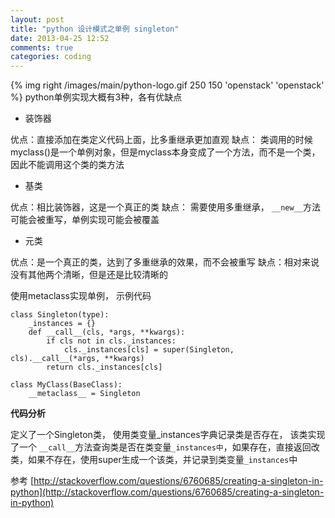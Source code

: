 ```yaml
---
layout: post
title: "python 设计模式之单例 singleton"
date: 2013-04-25 12:52
comments: true
categories: coding
---
```


{% img right /images/main/python-logo.gif 250 150 'openstack' 'openstack' %}
python单例实现大概有3种，各有优缺点


* 装饰器

优点：直接添加在类定义代码上面，比多重继承更加直观
缺点： 类调用的时候 myclass()是一个单例对象，但是myclass本身变成了一个方法，而不是一个类，因此不能调用这个类的类方法

<!-- more -->

* 基类

优点：相比装饰器，这是一个真正的类
缺点： 需要使用多重继承， `__new__`方法可能会被重写，单例实现可能会被覆盖

* 元类

优点：是一个真正的类，达到了多重继承的效果，而不会被重写
缺点：相对来说没有其他两个清晰，但是还是比较清晰的

使用metaclass实现单例，
示例代码

    class Singleton(type):
        _instances = {}
        def __call__(cls, *args, **kwargs):
            if cls not in cls._instances:
                cls._instances[cls] = super(Singleton, cls).__call__(*args, **kwargs)
            return cls._instances[cls]
    
    class MyClass(BaseClass):
        __metaclass__ = Singleton

**代码分析**

定义了一个Singleton类，
使用类变量_instances字典记录类是否存在，
该类实现了一个 `__call__`方法查询类是否在类变量`_instances中`，如果存在，直接返回改类，如果不存在，使用super生成一个该类，并记录到类变量`_instances`中


参考
[http://stackoverflow.com/questions/6760685/creating-a-singleton-in-python](http://stackoverflow.com/questions/6760685/creating-a-singleton-in-python)


